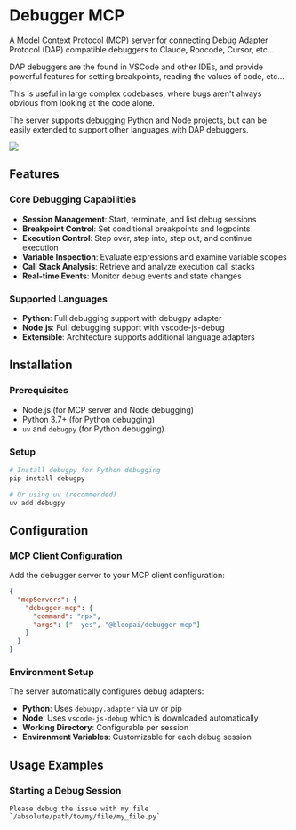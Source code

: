 # Debugger MCP

A Model Context Protocol (MCP) server for connecting Debug Adapter Protocol (DAP) compatible debuggers to Claude, Roocode, Cursor, etc...

DAP debuggers are the found in VSCode and other IDEs, and provide powerful features for setting breakpoints, reading the values of code, etc...

This is useful in large complex codebases, where bugs aren't always obvious from looking at the code alone.

The server supports debugging Python and Node projects, but can be easily extended to support other languages with DAP debuggers.

![](debugger_mcp.gif)

## Features

### Core Debugging Capabilities

- **Session Management**: Start, terminate, and list debug sessions
- **Breakpoint Control**: Set conditional breakpoints and logpoints
- **Execution Control**: Step over, step into, step out, and continue execution
- **Variable Inspection**: Evaluate expressions and examine variable scopes
- **Call Stack Analysis**: Retrieve and analyze execution call stacks
- **Real-time Events**: Monitor debug events and state changes

### Supported Languages

- **Python**: Full debugging support with debugpy adapter
- **Node.js**: Full debugging support with vscode-js-debug
- **Extensible**: Architecture supports additional language adapters

## Installation

### Prerequisites

- Node.js (for MCP server and Node debugging)
- Python 3.7+ (for Python debugging)
- `uv` and `debugpy` (for Python debugging)

### Setup

```bash
# Install debugpy for Python debugging
pip install debugpy

# Or using uv (recommended)
uv add debugpy
```

## Configuration

### MCP Client Configuration

Add the debugger server to your MCP client configuration:

```json
{
  "mcpServers": {
    "debugger-mcp": {
      "command": "npx",
      "args": ["--yes", "@bloopai/debugger-mcp"]
    }
  }
}
```

### Environment Setup

The server automatically configures debug adapters:

- **Python**: Uses `debugpy.adapter` via uv or pip
- **Node**: Uses `vscode-js-debug` which is downloaded automatically
- **Working Directory**: Configurable per session
- **Environment Variables**: Customizable for each debug session

## Usage Examples

### Starting a Debug Session

```prompt
Please debug the issue with my file `/absolute/path/to/my/file/my_file.py`
```
